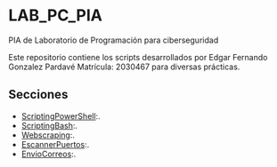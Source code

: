 # LAB_PC_PIA
PIA de Laboratorio de Programación para ciberseguridad

Este repositorio contiene los scripts desarrollados por Edgar Fernando Gonzalez Pardavé Matrícula: 2030467 para diversas prácticas.

## Secciones

- [ScriptingPowerShell](ScriptingPowerShell):.
- [ScriptingBash](ScriptingBash):.
- [Webscraping](Webscraping):.
- [EscannerPuertos](EscannerPuertos):.
- [EnvioCorreos](EnvioCorreos):.

